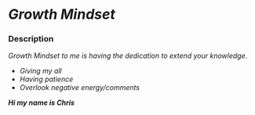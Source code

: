 # ***Growth Mindset***

### **Description**

*Growth Mindset to me is having the dedication to extend your knowledge.*

- *Giving my all*
- *Having patience*
- *Overlook negative energy/comments*

***Hi my name is Chris***